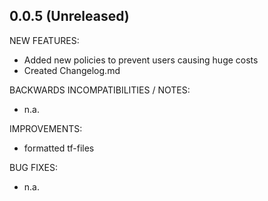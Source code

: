 ## 0.0.5 (Unreleased)

NEW FEATURES:

* Added new policies to prevent users causing huge costs
* Created Changelog.md


BACKWARDS INCOMPATIBILITIES / NOTES:

* n.a.


IMPROVEMENTS:

* formatted tf-files


BUG FIXES:

* n.a.

